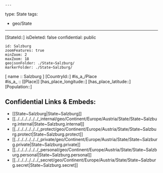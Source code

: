 	---

type: State
tags:
- geo/State

---
[StateId::] 
isDeleted: false
confidential: public
```leaflet
id: Salzburg
zoomFeatures: true 
minZoom: 2 
maxZoom: 18
geojsonFolder: ./State~Salzburg/
markerFolder: ./State~Salzburg/
```

[ name :: Salzburg ] 
[CountryId::] 
#is_a_/Place  
#is_a_ :: [[Place]] 
[has_place_longitude::] 
[has_place_latitude::] 
[Population::] 



## Confidential Links & Embeds: 
- [[State~Salzburg|State~Salzburg]]  
- [[../../../../../../_internal/geo/Continent/Europe/Austria/State/State~Salzburg.internal|State~Salzburg.internal]] 
- [[../../../../../../_protect/geo/Continent/Europe/Austria/State/State~Salzburg.protect|State~Salzburg.protect]] 
- [[../../../../../../_private/geo/Continent/Europe/Austria/State/State~Salzburg.private|State~Salzburg.private]] 
- [[../../../../../../_personal/geo/Continent/Europe/Austria/State/State~Salzburg.personal|State~Salzburg.personal]] 
- [[../../../../../../_secret/geo/Continent/Europe/Austria/State/State~Salzburg.secret|State~Salzburg.secret]] 
